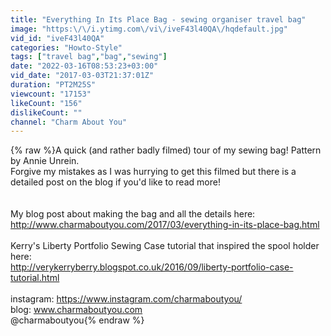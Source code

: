 ```yaml
---
title: "Everything In Its Place Bag - sewing organiser travel bag"
image: "https:\/\/i.ytimg.com\/vi\/iveF43l40QA\/hqdefault.jpg"
vid_id: "iveF43l40QA"
categories: "Howto-Style"
tags: ["travel bag","bag","sewing"]
date: "2022-03-16T08:53:23+03:00"
vid_date: "2017-03-03T21:37:01Z"
duration: "PT2M25S"
viewcount: "17153"
likeCount: "156"
dislikeCount: ""
channel: "Charm About You"
---
```

{% raw %}A quick (and rather badly filmed) tour of my sewing bag! Pattern by Annie Unrein. <br />Forgive my mistakes as I was hurrying to get this filmed but there is a detailed post on the blog if you'd like to read more!<br /><br /><br />My blog post about making the bag and all the details here:<br /><a rel="nofollow" target="blank" href="http://www.charmaboutyou.com/2017/03/everything-in-its-place-bag.html">http://www.charmaboutyou.com/2017/03/everything-in-its-place-bag.html</a><br /><br />Kerry's Liberty Portfolio Sewing Case tutorial that inspired the spool holder here:<br /><a rel="nofollow" target="blank" href="http://verykerryberry.blogspot.co.uk/2016/09/liberty-portfolio-case-tutorial.html">http://verykerryberry.blogspot.co.uk/2016/09/liberty-portfolio-case-tutorial.html</a><br /><br />instagram: <a rel="nofollow" target="blank" href="https://www.instagram.com/charmaboutyou/">https://www.instagram.com/charmaboutyou/</a><br />blog: www.charmaboutyou.com<br />@charmaboutyou{% endraw %}

